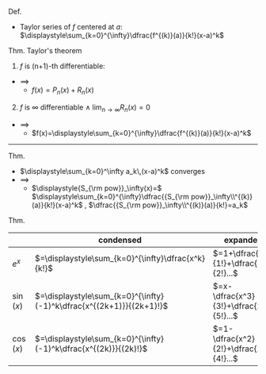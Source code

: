 
Def.
- Taylor series of $f$ centered at $a$:  $\displaystyle\sum_{k=0}^{\infty}\dfrac{f^{(k)}(a)}{k!}(x-a)^k$

Thm. Taylor's theorem
1. $f$ is (n+1)-th differentiable:
- $\implies$
	- $f(x)=P_n(x)+R_n(x)$
2. $f$ is $\infty$ differentiable $\land$ $\displaystyle\lim_{n\to\infty}R_n(x)=0$
- $\implies$
	- $f(x)=\displaystyle\sum_{k=0}^{\infty}\dfrac{f^{(k)}(a)}{k!}(x-a)^k$

---

Thm.
- $\displaystyle\sum_{k=0}^\infty a_k\,(x-a)^k$ converges
- $\implies$
	- $\displaystyle{S_{\rm pow}}_\infty(x)=$ $\displaystyle\sum_{k=0}^{\infty}\dfrac{{S_{\rm pow}}_\infty\\^{(k)}(a)}{k!}(x-a)^k$ ,  $\dfrac{{S_{\rm pow}}_\infty\\^{(k)}(a)}{k!}=a_k$

Thm.

|           | condensed                                                                | expanded                                |
| --------- | -------------------------------------------------------------------- | --------------------------------------- |
| $e^x$     | $=\displaystyle\sum_{k=0}^{\infty}\dfrac{x^k}{k!}$                   | $=1+\dfrac{x}{1!}+\dfrac{x^2}{2!}...$   |
| $\sin(x)$ | $=\displaystyle\sum_{k=0}^{\infty}(-1)^k\dfrac{x^{(2k+1)}}{(2k+1)!}$ | $=x-\dfrac{x^3}{3!}+\dfrac{x^5}{5!}...$ |
| $\cos(x)$ | $=\displaystyle\sum_{k=0}^{\infty}(-1)^k\dfrac{x^{(2k)}}{(2k)!}$     | $=1-\dfrac{x^2}{2!}+\dfrac{x^4}{4!}...$ |
